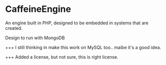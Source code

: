 CaffeineEngine
============

An engine built in PHP, designed to be embedded in systems that are created.

Design to run with MongoDB

+++
I still thinking in make this work on MySQL too.. maibe it's a good idea.

+++
Added a license, but not sure, this is right license.
